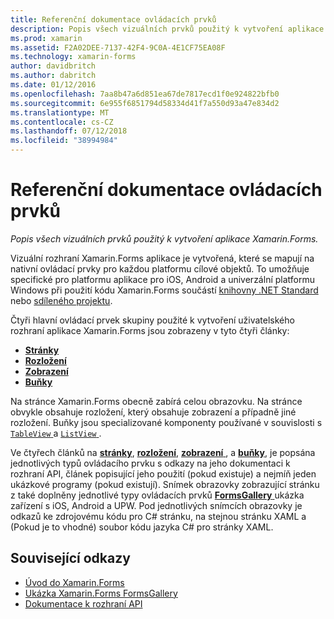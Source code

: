 ```yaml
---
title: Referenční dokumentace ovládacích prvků
description: Popis všech vizuálních prvků použitý k vytvoření aplikace Xamarin.Forms. Tento článek uvádí ovládací prvek skupiny, které tvoří uživatelského rozhraní aplikace Xamarin.Forms.
ms.prod: xamarin
ms.assetid: F2A02DEE-7137-42F4-9C0A-4E1CF75EA08F
ms.technology: xamarin-forms
author: davidbritch
ms.author: dabritch
ms.date: 01/12/2016
ms.openlocfilehash: 7aa8b47a6d851ea67de7817ecd1f0e924822bfb0
ms.sourcegitcommit: 6e955f6851794d58334d41f7a550d93a47e834d2
ms.translationtype: MT
ms.contentlocale: cs-CZ
ms.lasthandoff: 07/12/2018
ms.locfileid: "38994984"
---
```

# <a name="controls-reference"></a>Referenční dokumentace ovládacích prvků

_Popis všech vizuálních prvků použitý k vytvoření aplikace Xamarin.Forms._

Vizuální rozhraní Xamarin.Forms aplikace je vytvořená, které se mapují na nativní ovládací prvky pro každou platformu cílové objektů. To umožňuje specifické pro platformu aplikace pro iOS, Android a univerzální platformu Windows při použití kódu Xamarin.Forms součástí [knihovny .NET Standard](~/cross-platform/app-fundamentals/net-standard.md) nebo [sdíleného projektu](~/cross-platform/app-fundamentals/shared-projects.md).

Čtyři hlavní ovládací prvek skupiny použité k vytvoření uživatelského rozhraní aplikace Xamarin.Forms jsou zobrazeny v tyto čtyři články:

- [**Stránky**](pages.md)
- [**Rozložení**](layouts.md)
- [**Zobrazení**](views.md)
- [**Buňky**](cells.md)

Na stránce Xamarin.Forms obecně zabírá celou obrazovku. Na stránce obvykle obsahuje rozložení, který obsahuje zobrazení a případně jiné rozložení. Buňky jsou specializované komponenty používané v souvislosti s [ `TableView` ](views.md#tableView) a [ `ListView` ](views.md#listView).

Ve čtyřech článků na [ **stránky**](pages.md), [ **rozložení**](layouts.md), [ **zobrazení** ](views.md), a [ **buňky**](cells.md), je popsána jednotlivých typů ovládacího prvku s odkazy na jeho dokumentaci k rozhraní API, článek popisující jeho použití (pokud existuje) a nejmíň jeden ukázkové programy (pokud existují). Snímek obrazovky zobrazující stránku z také doplněny jednotlivé typy ovládacích prvků [ **FormsGallery** ](https://developer.xamarin.com/samples/FormsGallery/) ukázka zařízení s iOS, Android a UPW. Pod jednotlivých snímcích obrazovky je odkazů ke zdrojovému kódu pro C# stránku, na stejnou stránku XAML a (Pokud je to vhodné) soubor kódu jazyka C# pro stránky XAML.

## <a name="related-links"></a>Související odkazy

- [Úvod do Xamarin.Forms](~/xamarin-forms/get-started/introduction-to-xamarin-forms.md)
- [Ukázka Xamarin.Forms FormsGallery](https://developer.xamarin.com/samples/FormsGallery/)
- [Dokumentace k rozhraní API](https://docs.microsoft.com/dotnet/api/xamarin.forms?view=xamarin-forms)
